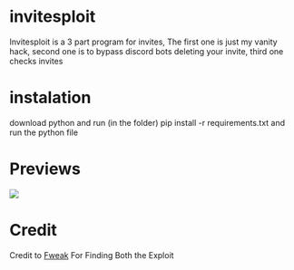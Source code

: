 # invitesploit
Invitesploit is a 3 part program for invites, The first one is just my vanity hack, second one is to bypass discord bots deleting your invite, third one checks invites

# instalation
download python and run (in the folder) pip install -r requirements.txt and run the python file

# Previews
<img src="https://i.imgur.com/ZvqhGmN.png"/>

# Credit
Credit to [Fweak](https://gitdab.com/Fweak1337) For Finding Both the Exploit
